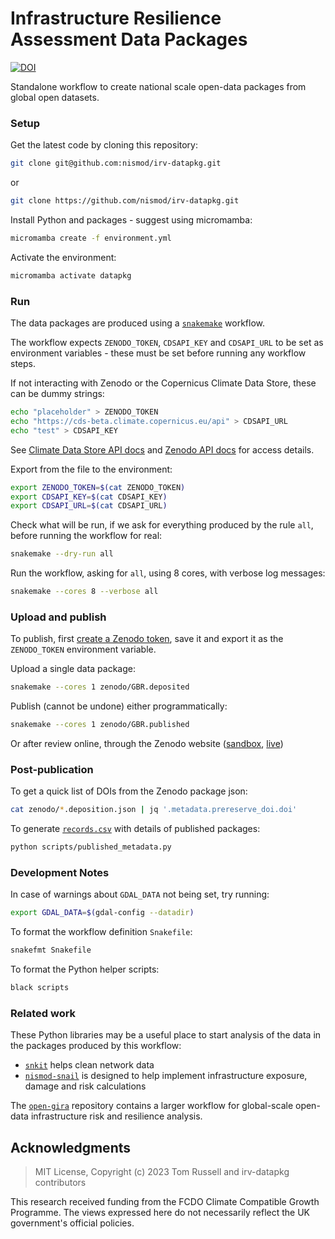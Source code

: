 # Infrastructure Resilience Assessment Data Packages

[![DOI](https://zenodo.org/badge/DOI/10.5281/zenodo.10411140.svg)](https://doi.org/10.5281/zenodo.10411140)

Standalone workflow to create national scale open-data packages from global open
datasets.

### Setup

Get the latest code by cloning this repository:

```bash
git clone git@github.com:nismod/irv-datapkg.git
```

or

```bash
git clone https://github.com/nismod/irv-datapkg.git
```

Install Python and packages - suggest using micromamba:

```bash
micromamba create -f environment.yml
```

Activate the environment:

```bash
micromamba activate datapkg
```

### Run

The data packages are produced using a
[`snakemake`](https://snakemake.readthedocs.io/) workflow.

The workflow expects `ZENODO_TOKEN`, `CDSAPI_KEY` and `CDSAPI_URL` to be set as
environment variables - these must be set before running any workflow steps.

If not interacting with Zenodo or the Copernicus Climate Data Store, these can
be dummy strings:

```bash
echo "placeholder" > ZENODO_TOKEN
echo "https://cds-beta.climate.copernicus.eu/api" > CDSAPI_URL
echo "test" > CDSAPI_KEY
```

See [Climate Data Store API
docs](https://cds-beta.climate.copernicus.eu/how-to-api#use-the-cds-api-client-for-data-access)
and [Zenodo API docs](https://developers.zenodo.org/#introduction) for access details.

Export from the file to the environment:

```bash
export ZENODO_TOKEN=$(cat ZENODO_TOKEN)
export CDSAPI_KEY=$(cat CDSAPI_KEY)
export CDSAPI_URL=$(cat CDSAPI_URL)
```

Check what will be run, if we ask for everything produced by the rule `all`,
before running the workflow for real:

```bash
snakemake --dry-run all
```

Run the workflow, asking for `all`, using 8 cores, with verbose log messages:

```bash
snakemake --cores 8 --verbose all
```

### Upload and publish

To publish, first [create a Zenodo token](https://zenodo.org/account/settings/applications/tokens/new/),
save it and export it as the `ZENODO_TOKEN` environment variable.

Upload a single data package:

```bash
snakemake --cores 1 zenodo/GBR.deposited
```

Publish (cannot be undone) either programmatically:

```bash
snakemake --cores 1 zenodo/GBR.published
```

Or after review online, through the Zenodo website ([sandbox](https://sandbox.zenodo.org/me/uploads), [live](https://zenodo.org/me/uploads))

### Post-publication

To get a quick list of DOIs from the Zenodo package json:

```bash
cat zenodo/*.deposition.json | jq '.metadata.prereserve_doi.doi'
```

To generate [`records.csv`](./records.csv) with details of published packages:

```bash
python scripts/published_metadata.py
```

### Development Notes

In case of warnings about `GDAL_DATA` not being set, try running:

```bash
export GDAL_DATA=$(gdal-config --datadir)
```

To format the workflow definition `Snakefile`:

```bash
snakefmt Snakefile
```

To format the Python helper scripts:

```bash
black scripts
```

### Related work

These Python libraries may be a useful place to start analysis of the data in
the packages produced by this workflow:

- [`snkit`](https://github.com/tomalrussell/snkit) helps clean network data
- [`nismod-snail`](https://github.com/nismod/snail) is designed to help
  implement infrastructure exposure, damage and risk calculations

The [`open-gira`](https://github.com/nismod/snail) repository contains a larger
workflow for global-scale open-data infrastructure risk and resilience analysis.

## Acknowledgments

> MIT License, Copyright (c) 2023 Tom Russell and irv-datapkg contributors

This research received funding from the FCDO Climate Compatible Growth
Programme. The views expressed here do not necessarily reflect the UK
government's official policies.
